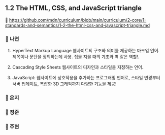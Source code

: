 ## 1.2 The HTML, CSS, and JavaScript triangle

🔗 https://github.com/mdn/curriculum/blob/main/curriculum/2-core/1-standards-and-semantics/1-2-the-html-css-and-javascript-triangle.md

### 📝 나연

1. HyperText Markup Language 웹사이트의 구조와 의미를 제공하는 마크업 언어. 제목이나 문단을 정의하는데 사용. 집을 지을 때의 기초와 벽 같은 역할!.

2. Cascading Style Sheets 웹사이트의 디자인과 스타일을 지정하는 언어.

3. JavaScript: 웹사이트에 상호작용을 추가하는 프로그래밍 언어로, 스타일 변경부터 서버 업데이트, 복잡한 3D 그래픽까지 다양한 기능을 제공!

### 📝 은지

### 📝 정준

### 📝 주현
